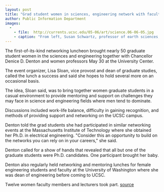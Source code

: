 ```yaml
---
layout: post
title: "Grad student women in sciences, engineering network with faculty"
author: Public Information Department
images:
  -
    - file:  http://currents.ucsc.edu/05-06/art/science.06-06-05.jpg
    - caption: "From left, Susan Schwartz, professor of earth sciences, and Aura Eroy Reveles, chemistry graduate student, talk to Chancellor Denton, right, at the luncheon. Photo: Guy Lasnier"
---
```


The first-of-its-kind networking luncheon brought nearly 50 graduate student women in the sciences and engineering together with Chancellor Denice D. Denton and women professors May 30 at the University Center.

The event organizer, Lisa Sloan, vice provost and dean of graduate studies, called the lunch a success and said she hopes to hold several more on an occasional basis.

The idea, Sloan said, was to bring together women graduate students in a casual environment to provide mentoring and support on challenges they may face in science and engineering fields where men tend to dominate.

Discussions included work-life balance, difficulty in gaining recognition, and methods of providing support and networking on the UCSC campus.

Denton told the grad students she had participated in similar networking events at the Massachusetts Institute of Technology where she obtained her Ph.D. in electrical engineering. "Consider this an opportunity to build on the networks you can rely on in your careers," she said.

Denton called for a show of hands that revealed that all but one of the graduate students were Ph.D. candidates. One participant brought her baby.

Denton also regularly held networking and mentoring lunches for female engineering students and faculty at the University of Washington where she was dean of engineering before coming to UCSC.

Twelve women faculty members and lecturers took part.
[source](http://www1.ucsc.edu/currents/05-06/06-05/network.asp "Permalink to network")
